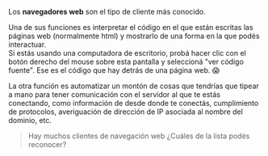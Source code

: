 Los **navegadores web** son el tipo de cliente más conocido. 

Una de sus funciones es interpretar el código en el que están escritas las páginas web (normalmente html) y mostrarlo de una forma en la que podés interactuar.
<br>
Si estás usando una computadora de escritorio, probá hacer clic con el botón derecho del mouse sobre esta pantalla y seleccioná "ver código fuente". Ese es el código que hay detrás de una página web. :scream:

La otra función es automatizar un montón de cosas que tendrías que tipear a mano para tener comunicación con el servidor al que te estás conectando, como información de desde donde te conectás, cumplimiento de protocolos, averiguación de dirección de IP asociada al nombre del dominio, etc.

> Hay muchos clientes de navegación web ¿Cuáles de la lista podés reconocer?